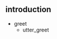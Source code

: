 ## introduction
* greet
  - utter_greet
  <!-- - utter_greet_and_name
* inform_name{"person":"Bertrand"} OR inform_name
  - action_introduction
* deny OR affirm
  - action_introduction_input_to_confirm
* inform_name{"person":"Bertrand"} OR inform_name
  - action_force_introduction -->

## general deny
* deny
  - utter_sth_else
* deny
  - utter_before_end
  - utter_goodbye

## general affirm
* affirm
  - utter_question

## goodbye
* goodbye
  - utter_before_end
  - utter_goodbye

## bot challenge
* bot_challenge
  - utter_iamabot
